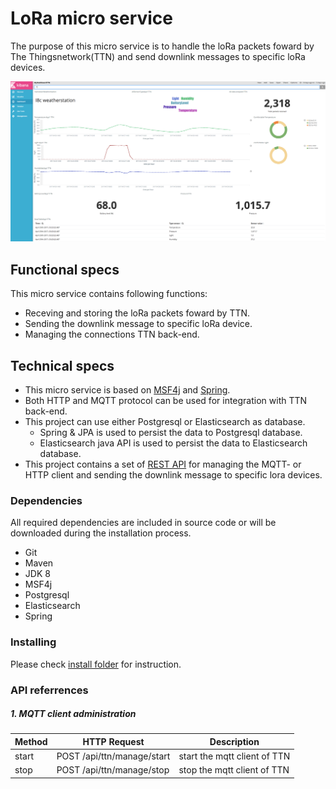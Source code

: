 # LoRa micro service
The purpose of this micro service is to handle the loRa packets foward by The Thingsnetwork(TTN) and send downlink messages to specific loRa devices. 

![screenshot kibana](doc/img/screenshot_kibana.png)


## Functional specs
This micro service contains following functions: 

* Receving and storing the loRa packets foward by TTN.
* Sending the downlink message to specific loRa device.
* Managing the connections TTN back-end.

## Technical specs

* This micro service is based on [MSF4j](https://github.com/wso2/msf4j) and [Spring](https://spring.io).  
* Both HTTP and MQTT protocol can be used for integration with TTN back-end.
* This project can use either Postgresql or Elasticsearch as database.
	* Spring & JPA is used to persist the data to Postgresql database.
	* Elasticsearch java API is used to persist the data to Elasticsearch database.
* This project contains a set of [REST API](#apireferrences) for managing the MQTT- or HTTP client and sending the downlink message to specific lora devices.

### Dependencies
All required dependencies are included in source code or will be downloaded during the installation process.

* Git
* Maven
* JDK 8
* MSF4j
* Postgresql
* Elasticsearch
* Spring

### Installing

Please check [install folder](./install) for instruction.

### <a name="apireferrences">API referrences</a>

##### 1. MQTT client administration 

| **Method** | **HTTP Request** | **Description** |
|---|---|---|
| start  | POST /api/ttn/manage/start  | start the mqtt client of TTN  |
| stop  | POST /api/ttn/manage/stop  | stop the mqtt client of TTN  |

